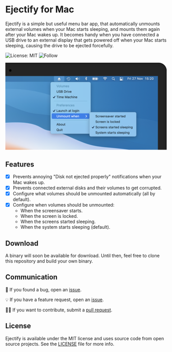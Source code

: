 # Ejectify for Mac

Ejectify is a simple but useful menu bar app, that automatically unmounts external volumes when your Mac starts sleeping, and mounts them again after your Mac wakes up. It becomes handy when you have connected a USB drive to an external display that gets powered off when your Mac starts sleeping, causing the drive to be ejected forcefully.  

![License: MIT](https://img.shields.io/badge/License-MIT-green.svg)
![Follow](https://img.shields.io/twitter/follow/nielsmouthaan?style=social)

![Preview](Preview.png)

## Features

* [X] Prevents annoying "Disk not ejected properly" notifications when your Mac wakes up.
* [X] Prevents connected external disks and their volumes to get corrupted.
* [X] Configure what volumes should be unmounted automatically (all by default).
* [X] Configure when volumes should be unmounted:
  * When the screensaver starts.
  * When the screen is locked.
  * When the screens started sleeping.
  * When the system starts sleeping (default).


## Download
A binary will soon be available for download. Until then, feel free to clone this repository and build your own binary.
  
## Communication

🐛 If you found a bug, open an [issue](https://github.com/nielsmouthaan/ejectify-macos/issues).

💡 If you have a feature request, open an [issue](https://github.com/nielsmouthaan/ejectify-macos/issues).

🧑‍💻 If you want to contribute, submit a [pull request](https://github.com/nielsmouthaan/ejectify-macos/pulls).

## License

Ejectify is available under the MIT license and uses source code from open source projects. See the [LICENSE]([LICENSE](https://github.com/nielsmouthaan/ejectify-macos/blob/main/LICENSE)) file for more info.

